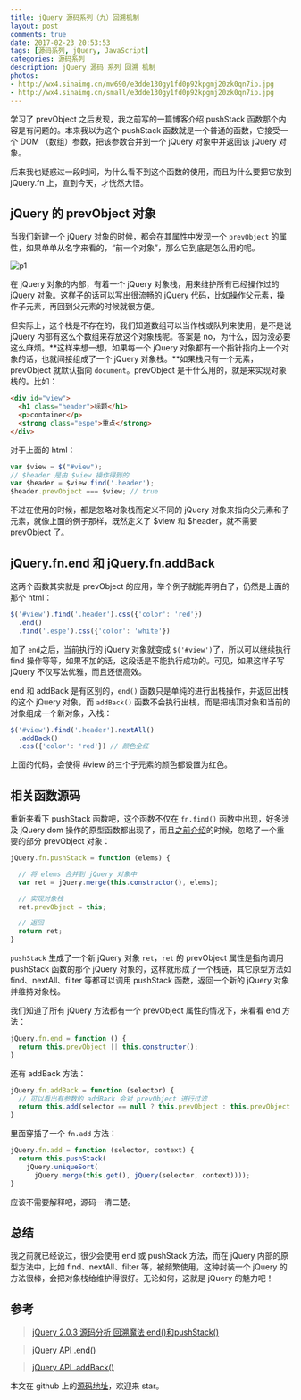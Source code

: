 ```yaml
---
title: jQuery 源码系列（九）回溯机制
layout: post
comments: true
date: 2017-02-23 20:53:53
tags: [源码系列, jQuery, JavaScript]
categories: 源码系列
description: jQuery 源码 系列 回溯 机制
photos:
- http://wx4.sinaimg.cn/mw690/e3dde130gy1fd0p92kpgmj20zk0qn7ip.jpg
- http://wx4.sinaimg.cn/small/e3dde130gy1fd0p92kpgmj20zk0qn7ip.jpg
---
```

学习了 prevObject 之后发现，我之前写的一篇博客介绍 pushStack 函数那个内容是有问题的。本来我以为这个 pushStack 函数就是一个普通的函数，它接受一个 DOM （数组）参数，把该参数合并到一个 jQuery 对象中并返回该 jQuery 对象。
<!--more-->
后来我也疑惑过一段时间，为什么看不到这个函数的使用，而且为什么要把它放到 jQuery.fn 上，直到今天，才恍然大悟。

## jQuery 的 prevObject 对象

当我们新建一个 jQuery 对象的时候，都会在其属性中发现一个 `prevObject` 的属性，如果单单从名字来看的，“前一个对象”，那么它到底是怎么用的呢。

![p1](http://wx4.sinaimg.cn/mw690/e3dde130gy1fd0p3bo7sqj205k03nq2u.jpg)

在 jQuery 对象的内部，有着一个 jQuery 对象栈，用来维护所有已经操作过的 jQuery 对象。这样子的话可以写出很流畅的 jQuery 代码，比如操作父元素，操作子元素，再回到父元素的时候就很方便。

但实际上，这个栈是不存在的，我们知道数组可以当作栈或队列来使用，是不是说 jQuery 内部有这么个数组来存放这个对象栈呢。答案是 no，为什么，因为没必要这么麻烦。**这样来想一想，如果每一个 jQuery 对象都有一个指针指向上一个对象的话，也就间接组成了一个 jQuery 对象栈。**如果栈只有一个元素，prevObject 就默认指向 `document`。prevObject 是干什么用的，就是来实现对象栈的。比如：

```html
<div id="view">
  <h1 class="header">标题</h1>
  <p>container</p>
  <strong class="espe">重点</strong>
</div>
```

对于上面的 html：

```javascript
var $view = $("#view");
// $header 是由 $view 操作得到的
var $header = $view.find('.header');
$header.prevObject === $view; // true
```

不过在使用的时候，都是忽略对象栈而定义不同的 jQuery 对象来指向父元素和子元素，就像上面的例子那样，既然定义了 $view 和 $header，就不需要 prevObject 了。

## jQuery.fn.end 和 jQuery.fn.addBack

这两个函数其实就是 prevObject 的应用，举个例子就能弄明白了，仍然是上面的那个 html：

```javascript
$('#view').find('.header').css({'color': 'red'})
  .end()
  .find('.espe').css({'color': 'white'})
```

加了 `end`之后，当前执行的 jQuery 对象就变成 `$('#view')`了，所以可以继续执行 find 操作等等，如果不加的话，这段话是不能执行成功的。可见，如果这样子写 jQuery 不仅写法优雅，而且还很高效。

end 和 addBack 是有区别的，`end()` 函数只是单纯的进行出栈操作，并返回出栈的这个 jQuery 对象，而 `addBack()` 函数不会执行出栈，而是把栈顶对象和当前的对象组成一个新对象，入栈：

```javascript
$('#view').find('.header').nextAll()
  .addBack()
  .css({'color': 'red'}) // 颜色全红
```

上面的代码，会使得 #view 的三个子元素的颜色都设置为红色。

## 相关函数源码

重新来看下 pushStack 函数吧，这个函数不仅在 `fn.find()` 函数中出现，好多涉及 jQuery dom 操作的原型函数都出现了，而且[之前介绍](https://github.com/songjinzhong/JQuerySource/tree/master/03-Sizzle#jqueryfnpushstack)的时候，忽略了一个重要的部分 prevObject 对象：

```javascript
jQuery.fn.pushStack = function (elems) {

  // 将 elems 合并到 jQuery 对象中
  var ret = jQuery.merge(this.constructor(), elems);

  // 实现对象栈
  ret.prevObject = this;

  // 返回
  return ret;
}
```

`pushStack` 生成了一个新 jQuery 对象 `ret`，`ret` 的 prevObject 属性是指向调用 pushStack 函数的那个 jQuery 对象的，这样就形成了一个栈链，其它原型方法如 find、nextAll、filter 等都可以调用 pushStack 函数，返回一个新的 jQuery 对象并维持对象栈。

我们知道了所有 jQuery 方法都有一个 prevObject 属性的情况下，来看看 end 方法：

```javascript
jQuery.fn.end = function () {
  return this.prevObject || this.constructor();
}
```

还有 addBack 方法：

```javascript
jQuery.fn.addBack = function (selector) {
  // 可以看出有参数的 addBack 会对 prevObject 进行过滤
  return this.add(selector == null ? this.prevObject : this.prevObject.filter(selector));
}
```

里面穿插了一个 `fn.add` 方法：

```javascript
jQuery.fn.add = function (selector, context) {
  return this.pushStack(
    jQuery.uniqueSort(
      jQuery.merge(this.get(), jQuery(selector, context))));
}
```

应该不需要解释吧，源码一清二楚。

## 总结

我之前就已经说过，很少会使用 end 或 pushStack 方法，而在 jQuery 内部的原型方法中，比如 find、nextAll、filter 等，被频繁使用，这种封装一个 jQuery 的方法很棒，会把对象栈给维护得很好。无论如何，这就是 jQuery 的魅力吧！

## 参考

>[jQuery 2.0.3 源码分析 回溯魔法 end()和pushStack()](http://www.cnblogs.com/aaronjs/p/3387278.html)

>[jQuery API .end()](http://www.css88.com/jqapi-1.9/end/)

>[jQuery API .addBack()](http://www.css88.com/jqapi-1.9/addBack/)

本文在 github 上的[源码地址](https://github.com/songjinzhong/JQuerySource)，欢迎来 star。